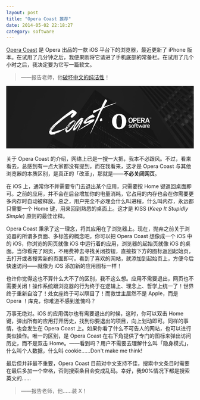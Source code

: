 ```yaml
---
layout: post
title: "Opera Coast 推荐"
date: 2014-05-02 22:18:27
category: software
---
```


[Opera Coast][1] 是 Opera 出品的一款 iOS 平台下的浏览器，最近更新了 iPhone 版本。在试用了几分钟之后，我便果断将它请进了手机底部的常备栏。在试用了几个小时之后，我决定要为它写一篇软文。

<!--more-->

> ——报告老师，他[破坏中文的纯洁性][2]！

![Opera Coast](/assets/images/help-coast.jpg)

关于 Opera Coast 的介绍，网络上已是一搜一大把，我本不必跟风。不过，看来看去，总感到有一点大家都没有提到，而在我看来，这才是 Opera Coast 与其他浏览器的本质区别，是真正的「改革」，那就是——**不必关闭网页**。

在 iOS 上，通常你不并需要专门去退出某个应用，只需要按 Home 键返回桌面即可。之前的应用，并不会在后台增加你的电量消耗，它占用的内存也会在你需要更多内存时自动被释放。总之，用户完全不必理会什么叫进程，什么叫内存，永远都只需要一个 Home 键，用来回到熟悉的桌面上。这才是 KISS (_Keep It Stupidly Simple_) 原则的最佳诠释。

Opera Coast 秉承了这一理念，将其应用在了浏览器上。现在，抛弃之前关于浏览器的所谓多页面、多标签的概念吧，你可以把 Opera Coast 想像成一个 iOS 中的 iOS，你浏览的网页就像 iOS 中运行着的应用，浏览器的起始页就像 iOS 的桌面。当你看完了网页，不用费神去寻找关闭按钮，直接按下方的图标返回起始页，去打开或者搜索新的页面即可。看到了喜欢的网站，就添加到起始页上，方便今后快速访问——就像为 iOS 添加新的应用图标一样！

也许你觉得这也不算什么大不了的区别，我不这么想。应用不需要退出，网页也不需要关闭！操作系统跟浏览器的行为终于在逻辑上、理念上、哲学上统一了！世界终于重新自洽了！处女座终于可以瞑目了！而救世主居然不是 Apple，而是 Opera ！库克，你难道不感到羞愧吗？

万事无绝对。iOS 的应用偶尔也有需要退出的时候，这时，你可以双击 Home 键，弹出所有的应用打开历史，找到你要退出的项目，向上划动即可。同样的事情，也会发生在 Opera Coast 上。如果你看了什么不可告人的网站，也可以进行类似操作。唯一的区别，是 Opera Coast 在右下角提供了专门的图标来弹出访问历史，而不是双击 Home。——看到吗？用户不需要去理解什么叫「隐身模式」，什么叫个人数据，什么叫 cookie……Don't make me think!

最后但并非最不重要，Opera Coast 目前对中文支持不佳，搜索中文条目时需要在最后多加一个空格，否则搜索条目会变成乱码。幸好，我90%情况下都是搜索英文的……

> ——报告老师，他……装 X！

[1]: http://operacoast.com "Opera Coast Homepage"
[2]: http://tech.qq.com/a/20140425/015823.htm "人民日报：使用WiFi、iPad等词破坏汉语纯洁性"